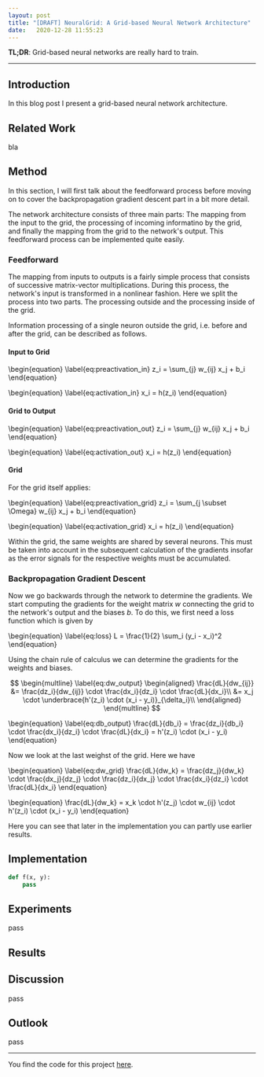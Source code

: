 ```yaml
---
layout: post
title: "[DRAFT] NeuralGrid: A Grid-based Neural Network Architecture"
date:   2020-12-28 11:55:23
---
```


**TL;DR**: Grid-based neural networks are really hard to train.

---

## Introduction 

In this blog post I present a grid-based neural network architecture.

## Related Work

bla

## Method

In this section, I will first talk about the feedforward process before moving on to cover the backpropagation gradient descent part in a bit more detail.

The network architecture consists of three main parts: The mapping from the input to the grid, the processing of incoming informatino by the grid, and finally the mapping from the grid to the network's output. This feedforward process can be implemented quite easily.

### Feedforward

The mapping from inputs to outputs is a fairly simple process that consists of successive matrix-vector multiplications. During this process, the network's input is transformed in a nonlinear fashion. Here we split the process into two parts. The processing outside and the processing inside of the grid.

Information processing of a single neuron outside the grid, i.e. before and after the grid, can be described as follows.

#### Input to Grid

\begin{equation} \label{eq:preactivation_in}
    z_i = \sum_{j} w_{ij} x_j + b_i 
\end{equation}

\begin{equation} \label{eq:activation_in}
    x_i = h(z_i)
\end{equation}

#### Grid to Output

\begin{equation} \label{eq:preactivation_out}
    z_i = \sum_{j} w_{ij} x_j + b_i 
\end{equation}

\begin{equation} \label{eq:activation_out}
    x_i = h(z_i)
\end{equation}

#### Grid

For the grid itself applies:

\begin{equation} \label{eq:preactivation_grid}
    z_i = \sum_{j \subset \Omega} w_{ij} x_j + b_i 
\end{equation}

\begin{equation} \label{eq:activation_grid}
    x_i = h(z_i)
\end{equation}

Within the grid, the same weights are shared by several neurons. This must be taken into account in the subsequent calculation of the gradients insofar as the error signals for the respective weights must be accumulated.

### Backpropagation Gradient Descent

Now we go backwards through the network to determine the gradients. We start computing the gradients for the weight matrix $w$ connecting the grid to the network's output and the biases $b$. To do this, we first need a loss function which is given by

\begin{equation} \label{eq:loss}
L = \frac{1}{2} \sum_i (y_i - x_i)^2
\end{equation}

Using the chain rule of calculus we can determine the gradients for the weights and biases.

$$
\begin{multline} \label{eq:dw_output}
\begin{aligned}
\frac{dL}{dw_{ij}} &= \frac{dz_i}{dw_{ij}} \cdot \frac{dx_i}{dz_i} \cdot \frac{dL}{dx_i}\\
                   &= x_j \cdot \underbrace{h'(z_i) \cdot (x_i - y_i)}_{\delta_i}\\
\end{aligned}
\end{multline}
$$

\begin{equation} \label{eq:db_output}
\frac{dL}{db_i} = \frac{dz_i}{db_i} \cdot \frac{dx_i}{dz_i} \cdot \frac{dL}{dx_i}
= h'(z_i) \cdot (x_i - y_i)
\end{equation}

Now we look at the last weighst of the grid. Here we have

\begin{equation} \label{eq:dw_grid}
\frac{dL}{dw_k} = \frac{dz_j}{dw_k} \cdot \frac{dx_j}{dz_j} \cdot \frac{dz_i}{dx_j} \cdot \frac{dx_i}{dz_i} \cdot \frac{dL}{dx_i}
\end{equation}

\begin{equation}
\frac{dL}{dw_k} = x_k \cdot h'(z_j) \cdot w_{ij} \cdot h'(z_i) \cdot (x_i - y_i)
\end{equation}

Here you can see that later in the implementation you can partly use earlier results.

## Implementation

```python
def f(x, y):
    pass
```

## Experiments

pass

## Results

## Discussion

pass

## Outlook

pass

---

You find the code for this project [here][github_code].

<!-- Links -->

[github_code]: https://github.com/KaiFabi/NeuralGrid
